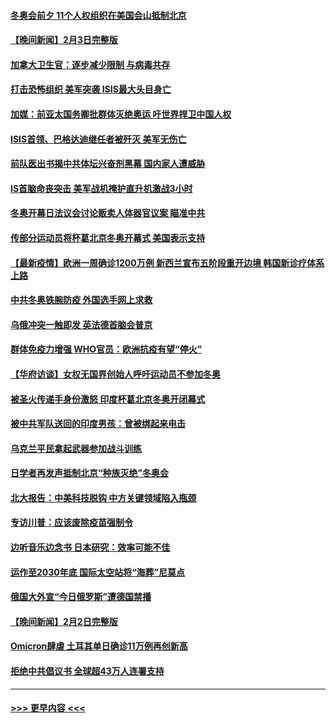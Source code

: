 #### [冬奥会前夕 11个人权组织在美国会山抵制北京](../pages/prog202/a103339438.md?t=02041300) 
#### [【晚间新闻】2月3日完整版](../pages/prog202/a103339455.md?t=02041300) 
#### [加拿大卫生官：逐步减少限制 与病毒共存](../pages/prog202/a103339061.md?t=02041300) 
#### [打击恐怖组织 美军突袭 ISIS最大头目身亡](../pages/prog202/a103339396.md?t=02041300) 
#### [加媒：前亚太国务卿批群体灭绝奥运 吁世界捍卫中国人权](../pages/prog202/a103339445.md?t=02041300) 
#### [ISIS首领、巴格达迪继任者被歼灭 美军无伤亡](../pages/prog202/a103339304.md?t=02041300) 
#### [前队医出书揭中共体坛兴奋剂黑幕 国内家人遭威胁](../pages/prog202/a103339042.md?t=02041300) 
#### [IS首脑命丧突击 美军战机掩护直升机激战3小时](../pages/prog202/a103339041.md?t=02041300) 
#### [冬奥开幕日法议会讨论贩卖人体器官议案 瞄准中共](../pages/prog202/a103339023.md?t=02041300) 
#### [传部分运动员将杯葛北京冬奥开幕式 美国表示支持](../pages/prog202/a103338983.md?t=02041300) 
#### [【最新疫情】欧洲一周确诊1200万例 新西兰宣布五阶段重开边境 韩国新诊疗体系上路](../pages/prog202/a103338945.md?t=02041300) 
#### [中共冬奥铁腕防疫 外国选手网上求救](../pages/prog202/a103338928.md?t=02041300) 
#### [乌俄冲突一触即发 英法德首脑会普京](../pages/prog202/a103338930.md?t=02041300) 
#### [群体免疫力增强 WHO官员：欧洲抗疫有望“停火”](../pages/prog202/a103338889.md?t=02041300) 
#### [【华府访谈】女权无国界创始人呼吁运动员不参加冬奥](../pages/prog202/a103338880.md?t=02041300) 
#### [被圣火传递手身份激怒 印度杯葛北京冬奥开闭幕式](../pages/prog202/a103338810.md?t=02041300) 
#### [被中共军队送回的印度男孩：曾被绑起来电击](../pages/prog202/a103338730.md?t=02041300) 
#### [乌克兰平民拿起武器参加战斗训练](../pages/prog202/a103338736.md?t=02041300) 
#### [日学者再发声抵制北京“种族灭绝”冬奥会](../pages/prog202/a103338691.md?t=02041300) 
#### [北大报告：中美科技脱钩 中方关键领域陷入瓶颈](../pages/prog202/a103338623.md?t=02041300) 
#### [专访川普：应该废除疫苗强制令](../pages/prog202/a103338594.md?t=02041300) 
#### [边听音乐边念书 日本研究：效率可能不佳](../pages/prog202/a103338565.md?t=02041300) 
#### [运作至2030年底 国际太空站将“海葬”尼莫点](../pages/prog202/a103338559.md?t=02041300) 
#### [俄国大外宣“今日俄罗斯”遭德国禁播](../pages/prog202/a103338544.md?t=02041300) 
#### [【晚间新闻】2月2日完整版](../pages/prog202/a103338447.md?t=02041300) 
#### [Omicron肆虐 土耳其单日确诊11万例再创新高](../pages/prog202/a103338512.md?t=02041300) 
#### [拒绝中共倡议书 全球超43万人连署支持](../pages/prog202/a103338351.md?t=02041300) 

----
#### [ >>> 更早内容 <<< ](../indexes/prog202-earlier.md)
